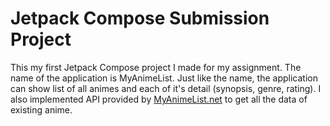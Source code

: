 # Jetpack Compose Submission Project
This my first Jetpack Compose project I made for my assignment. The name of the application is MyAnimeList. Just like the name, the application can show list of all animes and each of it's detail (synopsis, genre, rating). I also implemented API provided by [MyAnimeList.net](https://myanimelist.net/) to get all the data of existing anime.

